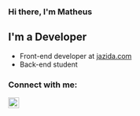 ### Hi there, I'm Matheus  


## I'm a Developer

- Front-end developer at [jazida.com](https://jazida.com/)
- Back-end student


### Connect with me:

[<img align="left" alt="codeSTACKr | LinkedIn" width="22px" src="https://cdn.jsdelivr.net/npm/simple-icons@v3/icons/linkedin.svg" />][linkedin]

<br />
<br />

</details>

[linkedin]: https://linkedin.com/in/matheusvdl

